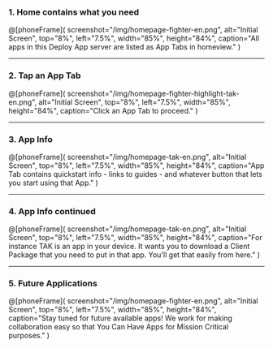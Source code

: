 ### 1. Home contains what you need
@[phoneFrame](
  screenshot="/img/homepage-fighter-en.png",
  alt="Initial Screen",
  top="8%", left="7.5%", width="85%", height="84%",
  caption="All apps in this Deploy App server are listed as App Tabs in homeview."
)

---

### 2. Tap an App Tab
@[phoneFrame](
  screenshot="/img/homepage-fighter-highlight-tak-en.png",
  alt="Initial Screen",
  top="8%", left="7.5%", width="85%", height="84%",
  caption="Click an App Tab to proceed."
)

---

### 3. App Info
@[phoneFrame](
  screenshot="/img/homepage-tak-en.png",
  alt="Initial Screen",
  top="8%", left="7.5%", width="85%", height="84%",
  caption="App Tab contains quickstart info - links to guides - and whatever button that lets you start using that App."
)

---

### 4. App Info continued
@[phoneFrame](
  screenshot="/img/homepage-tak-en.png",
  alt="Initial Screen",
  top="8%", left="7.5%", width="85%", height="84%",
  caption="For instance TAK is an app in your device. It wants you to download a Client Package that you need to put in that app. You'll get that easily from here." 
)

---

### 5. Future Applications
@[phoneFrame](
  screenshot="/img/homepage-fighter-en.png",
  alt="Initial Screen",
  top="8%", left="7.5%", width="85%", height="84%",
  caption="Stay tuned for future available apps! We work for making collaboration easy so that You Can Have Apps for Mission Critical purposes." 
)
